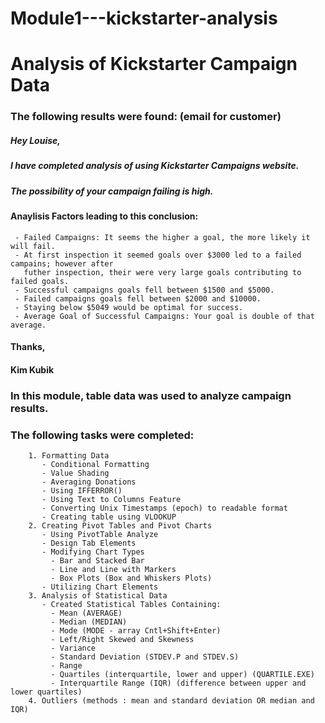 # Module1---kickstarter-analysis
# Analysis of Kickstarter Campaign Data

### The following results were found: (email for customer)   
          
##### Hey Louise, 

##### I have completed analysis of using Kickstarter Campaigns website. 

##### The possibility of your campaign failing is high.

#### Anaylisis Factors leading to this conclusion: 
     - Failed Campaigns: It seems the higher a goal, the more likely it will fail. 
     - At first inspection it seemed goals over $3000 led to a failed campains; however after 
       futher inspection, their were very large goals contributing to failed goals.
     - Successful campaigns goals fell between $1500 and $5000. 
     - Failed campaigns goals fell between $2000 and $10000.
     - Staying below $5049 would be optimal for success.
     - Average Goal of Successful Campaigns: Your goal is double of that average.
	
#### Thanks, 
#### Kim Kubik

### In this module, table data was used to analyze campaign results.
### The following tasks were completed: 
        1. Formatting Data
           - Conditional Formatting
           - Value Shading
           - Averaging Donations
           - Using IFFERROR()
           - Using Text to Columns Feature
           - Converting Unix Timestamps (epoch) to readable format
           - Creating table using VLOOKUP
        2. Creating Pivot Tables and Pivot Charts
           - Using PivotTable Analyze
           - Design Tab Elements
           - Modifying Chart Types
             - Bar and Stacked Bar 
             - Line and Line with Markers
             - Box Plots (Box and Whiskers Plots)
           - Utilizing Chart Elements
        3. Analysis of Statistical Data
           - Created Statistical Tables Containing: 
             - Mean (AVERAGE)
             - Median (MEDIAN)
             - Mode (MODE - array Cntl+Shift+Enter)
             - Left/Right Skewed and Skewness 
             - Variance
             - Standard Deviation (STDEV.P and STDEV.S)
             - Range 
             - Quartiles (interquartile, lower and upper) (QUARTILE.EXE)
             - Interquartile Range (IQR) (difference between upper and lower quartiles)
        4. Outliers (methods : mean and standard deviation OR median and IQR)


